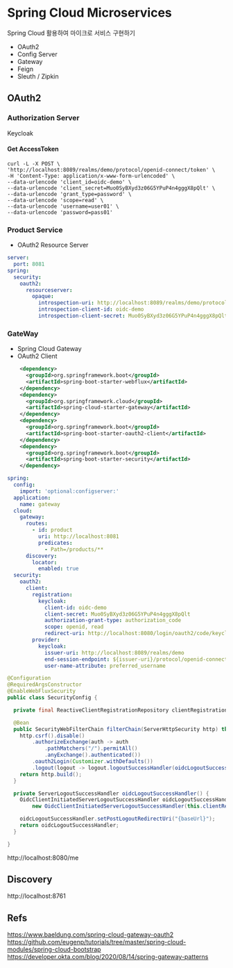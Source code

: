 Spring Cloud Microservices
===============================

Spring Cloud 활용하여 마이크로 서비스 구현하기
- OAuth2
- Config Server
- Gateway
- Feign
- Sleuth / Zipkin

## OAuth2

### Authorization Server
Keycloak

#### Get AccessToken 
```shell
curl -L -X POST \
'http://localhost:8089/realms/demo/protocol/openid-connect/token' \
-H 'Content-Type: application/x-www-form-urlencoded' \
--data-urlencode 'client_id=oidc-demo' \
--data-urlencode 'client_secret=Muo0SyBXyd3z06G5YPuP4n4gggX8pQlt' \
--data-urlencode 'grant_type=password' \
--data-urlencode 'scope=read' \
--data-urlencode 'username=user01' \
--data-urlencode 'password=pass01'
```

### Product Service
- OAuth2 Resource Server

```yaml
server:
  port: 8081
spring:
  security:
    oauth2:
      resourceserver:
        opaque:
          introspection-uri: http://localhost:8089/realms/demo/protocol/openid-connect/token/introspect
          introspection-client-id: oidc-demo
          introspection-client-secret: Muo0SyBXyd3z06G5YPuP4n4gggX8pQlt
```

### GateWay
- Spring Cloud Gateway
- OAuth2 Client
```xml
    <dependency>
      <groupId>org.springframework.boot</groupId>
      <artifactId>spring-boot-starter-webflux</artifactId>
    </dependency>
    <dependency>
      <groupId>org.springframework.cloud</groupId>
      <artifactId>spring-cloud-starter-gateway</artifactId>
    </dependency>
    <dependency>
      <groupId>org.springframework.boot</groupId>
      <artifactId>spring-boot-starter-oauth2-client</artifactId>
    </dependency>
    <dependency>
      <groupId>org.springframework.boot</groupId>
      <artifactId>spring-boot-starter-security</artifactId>
    </dependency>
```

```yaml
spring:
  config:
    import: 'optional:configserver:'
  application:
    name: gateway
  cloud:
    gateway:
      routes:
        - id: product
          uri: http://localhost:8081
          predicates:
            - Path=/products/**
      discovery:
        locator:
          enabled: true
  security:
    oauth2:
      client:
        registration:
          keycloak:
            client-id: oidc-demo
            client-secret: Muo0SyBXyd3z06G5YPuP4n4gggX8pQlt
            authorization-grant-type: authorization_code
            scope: openid, read
            redirect-uri: http://localhost:8080/login/oauth2/code/keycloak
        provider:
          keycloak:
            issuer-uri: http://localhost:8089/realms/demo
            end-session-endpoint: ${issuer-uri}/protocol/openid-connect/logout
            user-name-attribute: preferred_username
```

```java
@Configuration
@RequiredArgsConstructor
@EnableWebFluxSecurity
public class SecurityConfig {

  private final ReactiveClientRegistrationRepository clientRegistrationRepository;

  @Bean
  public SecurityWebFilterChain filterChain(ServerHttpSecurity http) throws Exception  {
    http.csrf().disable()
        .authorizeExchange(auth -> auth
            .pathMatchers("/").permitAll()
            .anyExchange().authenticated())
        .oauth2Login(Customizer.withDefaults())
        .logout(logout -> logout.logoutSuccessHandler(oidcLogoutSuccessHandler()));
    return http.build();
  }

  private ServerLogoutSuccessHandler oidcLogoutSuccessHandler() {
    OidcClientInitiatedServerLogoutSuccessHandler oidcLogoutSuccessHandler =
        new OidcClientInitiatedServerLogoutSuccessHandler(this.clientRegistrationRepository);

    oidcLogoutSuccessHandler.setPostLogoutRedirectUri("{baseUrl}");
    return oidcLogoutSuccessHandler;
  }

}
```

http://localhost:8080/me

## Discovery
http://localhost:8761




## Refs
https://www.baeldung.com/spring-cloud-gateway-oauth2
https://github.com/eugenp/tutorials/tree/master/spring-cloud-modules/spring-cloud-bootstrap
https://developer.okta.com/blog/2020/08/14/spring-gateway-patterns
